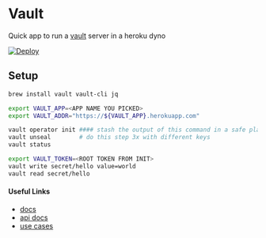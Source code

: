 # Vault

Quick app to run a [vault](https://www.vaultproject.io) server in a heroku dyno 

[![Deploy](https://www.herokucdn.com/deploy/button.svg)](https://heroku.com/deploy)


## Setup 
```bash 
brew install vault vault-cli jq

export VAULT_APP=<APP NAME YOU PICKED>
export VAULT_ADDR="https://${VAULT_APP}.herokuapp.com"

vault operator init #### stash the output of this command in a safe place!
vault unseal        # do this step 3x with different keys
vault status

export VAULT_TOKEN=<ROOT TOKEN FROM INIT>
vault write secret/hello value=world
vault read secret/hello
```

   

#### Useful Links
- [docs](https://www.vaultproject.io/docs/index.html)
- [api docs](https://www.vaultproject.io/api/index.html)
- [use cases](https://sreeninet.wordpress.com/2016/10/01/vault-use-cases/)
